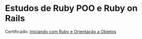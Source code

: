 # Estudos de Ruby POO e Ruby on Rails

Certificado: [Iniciando com Ruby e Orientação a Objetos](https://www.udemy.com/certificate/UC-0fcb0428-517e-42d5-b33c-44d858fa4521/)
